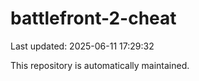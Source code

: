 # battlefront-2-cheat

Last updated: 2025-06-11 17:29:32

This repository is automatically maintained.
